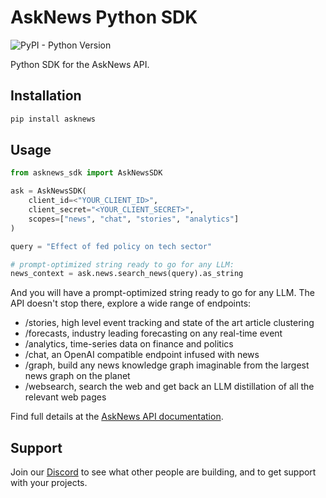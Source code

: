 # AskNews Python SDK

![PyPI - Python Version](https://img.shields.io/pypi/pyversions/asknews?style=flat-square)

Python SDK for the AskNews API.

## Installation

```bash
pip install asknews
```

## Usage

```python
from asknews_sdk import AskNewsSDK

ask = AskNewsSDK(
    client_id=<"YOUR_CLIENT_ID>",
    client_secret="<YOUR_CLIENT_SECRET>",
    scopes=["news", "chat", "stories", "analytics"]
)

query = "Effect of fed policy on tech sector"

# prompt-optimized string ready to go for any LLM:
news_context = ask.news.search_news(query).as_string
```

And you will have a prompt-optimized string ready to go for any LLM. The API doesn't stop there, explore a wide range of endpoints:

- /stories, high level event tracking and state of the art article clustering
- /forecasts, industry leading forecasting on any real-time event
- /analytics, time-series data on finance and politics
- /chat, an OpenAI compatible endpoint infused with news
- /graph, build any news knowledge graph imaginable from the largest news graph on the planet
- /websearch, search the web and get back an LLM distillation of all the relevant web pages

Find full details at the [AskNews API documentation](https://docs.asknews.app).

## Support

Join our [Discord](https://discord.gg/2Yw66XXEhY) to see what other people are building, and to get support with your projects.

